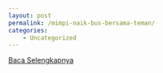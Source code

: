 ```yaml
---
layout: post
permalink: /mimpi-naik-bus-bersama-teman/
categories:
    - Uncategorized
---
```


[Baca Selengkapnya](/09)